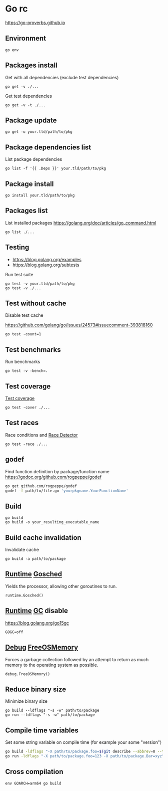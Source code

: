Go rc
=====

<https://go-proverbs.github.io>

Environment
-----------

    go env

Packages install
----------------

Get with all dependencies (exclude test dependencies)

    go get -v ./...

Get test dependencies

    go get -v -t ./...

Package update
--------------

    go get -u your.tld/path/to/pkg

Package dependencies list
-------------------------

List package dependencies

    go list -f '{{ .Deps }}' your.tld/path/to/pkg

Package install
---------------

    go install your.tld/path/to/pkg

Packages list
-------------

List installed packages
<https://golang.org/doc/articles/go_command.html>

    go list ./...

Testing
-------

* <https://blog.golang.org/examples>
* <https://blog.golang.org/subtests>

Run test suite

    go test -v your.tld/path/to/pkg
    go test -v ./...

Test without cache
------------------

Disable test cache

<https://github.com/golang/go/issues/24573#issuecomment-393818160>

    go test -count=1

Test benchmarks
---------------

Run benchmarks

    go test -v -bench=.

Test coverage
-------------

[Test coverage](https://blog.golang.org/cover)

    go test -cover ./...

Test races
----------

Race conditions and [Race Detector](https://blog.golang.org/race-detector)

    go test -race ./...

godef
-----

Find function definition by package/function name
<https://godoc.org/github.com/rogpeppe/godef>

```sh
go get github.com/rogpeppe/godef
godef -f path/to/file.go 'yourpkgname.YourFunctionName'
```

Build
-----

    go build
    go build -o your_resulting_executable_name

Build cache invalidation
------------------------

Invalidate cache

    go build -a path/to/package

[Runtime][] [Gosched][]
-----------------------

[Runtime]: https://golang.org/pkg/runtime
[Gosched]: https://golang.org/pkg/runtime/#Gosched

Yields the processor, allowing other goroutines to run.

    runtime.Gosched()

[Runtime][] [GC][] disable
--------------------------

[GC]: https://golang.org/pkg/runtime/#hdr-Environment_Variables

<https://blog.golang.org/go15gc>

    GOGC=off

[Debug][] [FreeOSMemory][]
--------------------------

[Debug]: https://golang.org/pkg/runtime/debug
[FreeOSMemory]: https://golang.org/pkg/runtime/debug/#FreeOSMemory

Forces a garbage collection followed by an attempt to return as much
memory to the operating system as possible.

    debug.FreeOSMemory()

Reduce binary size
------------------

Minimize binary size

    go build --ldflags "-s -w" path/to/package
    go run --ldflags "-s -w" path/to/package

Compile time variables
----------------------

Set some string variable on compile time (for example your some "version")

```bash
go build -ldflags "-X path/to/package.foo=$(git describe --abbrev=0 --tags) -X path/to/package.Bar=$(git rev-parse --short HEAD) -X path/to/package.baz=$(date --utc +%s) -X path/to/package.Xyz=$(date --utc +%Y%m%dT%H%M%SZ)" main.go
go run -ldflags "-X path/to/package.foo=123 -X path/to/package.Bar=xyz" main.go
```

Cross compilation
-----------------

    env GOARCH=arm64 go build
